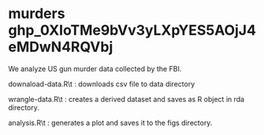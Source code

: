 # murders 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

We analyze US gun murder data collected by the FBI.

downaload-data.R\t : downloads csv file to data directory

wrangle-data.R\t : creates a derived dataset and saves as R object in rda directory.

analysis.R\t : generates a plot and saves it to the figs directory.


